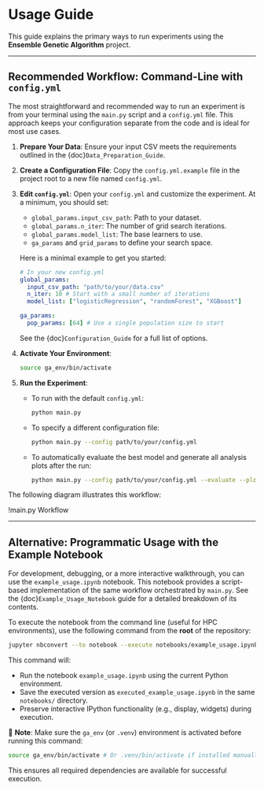 # Usage Guide

This guide explains the primary ways to run experiments using the **Ensemble Genetic Algorithm** project.

---

## Recommended Workflow: Command-Line with `config.yml`

The most straightforward and recommended way to run an experiment is from your terminal using the `main.py` script and a `config.yml` file. This approach keeps your configuration separate from the code and is ideal for most use cases.

1.  **Prepare Your Data**: Ensure your input CSV meets the requirements outlined in the {doc}`Data_Preparation_Guide`.

2.  **Create a Configuration File**: Copy the `config.yml.example` file in the project root to a new file named `config.yml`.

3.  **Edit `config.yml`**: Open your `config.yml` and customize the experiment. At a minimum, you should set:
    -   `global_params.input_csv_path`: Path to your dataset.
    -   `global_params.n_iter`: The number of grid search iterations.
    -   `global_params.model_list`: The base learners to use.
    -   `ga_params` and `grid_params` to define your search space.

    Here is a minimal example to get you started:
    ```yaml
    # In your new config.yml
    global_params:
      input_csv_path: "path/to/your/data.csv"
      n_iter: 10 # Start with a small number of iterations
      model_list: ["logisticRegression", "randomForest", "XGBoost"]

    ga_params:
      pop_params: [64] # Use a single population size to start
    ```

    See the {doc}`Configuration_Guide` for a full list of options.

4.  **Activate Your Environment**:
    ```bash
    source ga_env/bin/activate
    ```

5.  **Run the Experiment**:
    -   To run with the default `config.yml`:
        ```bash
        python main.py
        ```
    -   To specify a different configuration file:
        ```bash
        python main.py --config path/to/your/config.yml
        ```
    -   To automatically evaluate the best model and generate all analysis plots after the run:
        ```bash
        python main.py --config path/to/your/config.yml --evaluate --plot
        ```

The following diagram illustrates this workflow:

!main.py Workflow

---

## Alternative: Programmatic Usage with the Example Notebook

For development, debugging, or a more interactive walkthrough, you can use the `example_usage.ipynb` notebook. This notebook provides a script-based implementation of the same workflow orchestrated by `main.py`. See the {doc}`Example_Usage_Notebook` guide for a detailed breakdown of its contents.

To execute the notebook from the command line (useful for HPC environments), use the following command from the **root** of the repository:

```bash
jupyter nbconvert --to notebook --execute notebooks/example_usage.ipynb --output notebooks/example_usage_executed.ipynb
```

This command will:

-   Run the notebook `example_usage.ipynb` using the current Python environment.
-   Save the executed version as `executed_example_usage.ipynb` in the same `notebooks/` directory.
-   Preserve interactive IPython functionality (e.g., display, widgets) during execution.

📌 **Note**: Make sure the `ga_env` (or `.venv`) environment is activated before running this command:

```bash
source ga_env/bin/activate # Or .venv/bin/activate if installed manually
```
This ensures all required dependencies are available for successful execution.
